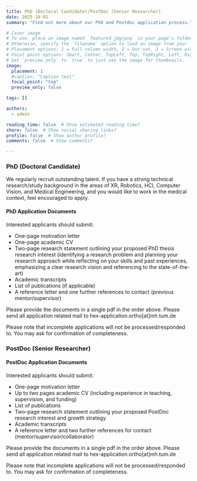 ```yaml
---
title: PhD (Doctoral Candidate)/PostDoc (Senior Researcher)
date: 2025-10-01
summary: "Find out more about our PhD and Postdoc application process."

# Cover image
# To use, place an image named `featured.jpg/png` in your page's folder.
# Otherwise, specify the `filename` option to load an image from your `assets/media/` folder.
# Placement options: 1 = Full column width, 2 = Out-set, 3 = Screen-width
# Focal point options: Smart, Center, TopLeft, Top, TopRight, Left, Right, BottomLeft, Bottom, BottomRight
# Set `preview_only` to `true` to just use the image for thumbnails.
image:
  placement: 1
  #caption: "Caption text"
  focal_point: "top"
  preview_only: false

tags: []

authors:
  - admin

reading_time: false  # Show estimated reading time?
share: false  # Show social sharing links?
profile: false  # Show author profile?
comments: false  # Show comments?

---
```


### PhD (Doctoral Candidate)
We regularly recruit outstanding talent. If you have a strong technical research/study background in the areas of XR, Robotics, HCI, Computer Vision, and Medical Engineering, and you would like to work in the medical context, feel encouraged to apply.
#### PhD Application Documents
Interested applicants should submit:
  - One-page motivation letter 
  - One-page academic CV
  - Two-page research statement outlining your proposed PhD thesis research interest (identifying a research problem and planning your research approach while reflecting on your skills and past experiences, emphasizing a clear research vision and referencing to the state-of-the-art)
  - Academic transcripts
  - List of publications (if applicable)
  - A reference letter and one further references to contact (previous mentor/supervisor)
        
Please provide the documents in a single pdf in the order above. Please send all application related mail to hex-application.ortho[at]mh.tum.de
        
Please note that incomplete applications will not be processed/responded to. You may ask for confirmation of completeness.
 
### PostDoc (Senior Researcher)
#### PostDoc Application Documents
Interested applicants should submit:
  - One-page motivation letter
  - Up to two pages academic CV (including experience in teaching, supervision, and funding)
  - List of publications
  - Two-page research statement outlining your proposed PostDoc research interest and  growth strategy
  - Academic transcripts
  - A reference letter and two further references for contact (mentor/supervisor/collaborator)
        
Please provide the documents in a single pdf in the order above. Please send all application related mail to hex-application.ortho[at]mh.tum.de

Please note that incomplete applications will not be processed/responded to. You may ask for confirmation of completeness.
        
